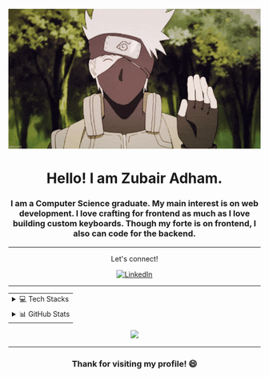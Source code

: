 <div align="center">

[![gif](kakashi_wave.gif)](mailto:zubairadham.ar@gmail.com)

#  Hello! I am Zubair Adham.

### I am a Computer Science graduate. My main interest is on web development. I love crafting for frontend as much as I love building custom keyboards. Though my forte is on frontend, I also can code for the backend.
---
Let's connect!

[![LinkedIn](https://img.shields.io/badge/LinkedIn-%230077B5.svg?logo=linkedin&logoColor=white)](https://linkedin.com/in/zubair-adham) 

</div> 

---

<div align="center">

<table>
<tr >
<td valign="top">

<details><summary>💻 Tech Stacks</summary>

# Frontend
 
![JavaScript](https://img.shields.io/badge/javascript-%23323330.svg?style=for-the-badge&logo=javascript&logoColor=%23F7DF1E)
![React](https://img.shields.io/badge/react-%2320232a.svg?style=for-the-badge&logo=react&logoColor=%2361DAFB) 
![TailwindCSS](https://img.shields.io/badge/tailwindcss-%2338B2AC.svg?style=for-the-badge&logo=tailwind-css&logoColor=white)

# Backend
![NodeJS](https://img.shields.io/badge/node.js-6DA55F?style=for-the-badge&logo=node.js&logoColor=white)
![Laravel](https://img.shields.io/badge/laravel-%23FF2D20.svg?style=for-the-badge&logo=laravel&logoColor=white)
![MySQL](https://img.shields.io/badge/mysql-%2300f.svg?style=for-the-badge&logo=mysql&logoColor=white) 
![MongoDB](https://img.shields.io/badge/MongoDB-%234ea94b.svg?style=for-the-badge&logo=mongodb&logoColor=white)

</details>

</td>
</tr>
<tr>
<td align="top">

<details><summary>📊 GitHub Stats</summary>
<div align="center">

![](https://github-readme-stats.vercel.app/api?username=atmahana&theme=tokyonight&hide_border=false&include_all_commits=false&count_private=true)


![](https://github-readme-stats.vercel.app/api/top-langs/?username=atmahana&theme=tokyonight&hide_border=false&include_all_commits=false&count_private=true&layout=compact)

</div>

</details>

</td>
</tr>
</table>

</div>

<div align="center">
 
![](https://github-readme-streak-stats.herokuapp.com/?user=atmahana&theme=tokyonight&hide_border=false)<br/>
 
</div>

---

<h3 align="center">Thank for visiting my profile! 😄</h3>

